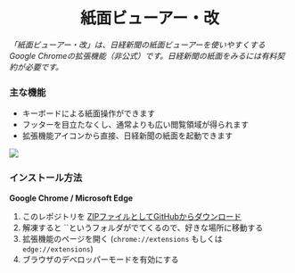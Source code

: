<h1 align="center">紙面ビューアー・改</h1>

*「紙面ビューアー・改」は、日経新聞の紙面ビューアーを使いやすくするGoogle Chromeの拡張機能（非公式）です。日経新聞の紙面をみるには有料契約が必要です。*

### 主な機能
- キーボードによる紙面操作ができます
- フッターを目立たなくし、通常よりも広い閲覧領域が得られます
- 拡張機能アイコンから直接、日経新聞の紙面を起動できます

![]('statics/keys.jpg')

### インストール方法
**Google Chrome / Microsoft Edge**
1. このレポジトリを [ZIPファイルとしてGitHubからダウンロード]()
1. 解凍すると ``というフォルダがでてくるので、好きな場所に移動する
1. 拡張機能のページを開く (`chrome://extensions` もしくは `edge://extensions`)
1. ブラウザのデベロッパーモードを有効にする
